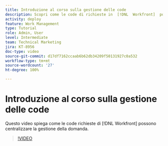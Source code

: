 ```yaml
---
title: Introduzione al corso sulla gestione delle code
description: Scopri come le code di richieste in  [!DNL  Workfront]  possono centralizzare la gestione della domanda.
activity: deploy
feature: Work Management
type: Tutorial
role: Admin, User
level: Intermediate
team: Technical Marketing
jira: KT-8956
doc-type: video
source-git-commit: d17df7162ccaab6b62db34209f50131927c0a532
workflow-type: tm+mt
source-wordcount: '27'
ht-degree: 100%

---
```


# Introduzione al corso sulla gestione delle code

Questo video spiega come le code richieste di [!DNL  Workfront] possono centralizzare la gestione della domanda.

>[!VIDEO](https://video.tv.adobe.com/v/3437598/?quality=12&learn=on&enablevpops&captions=ita)
